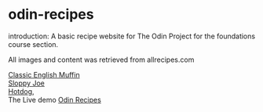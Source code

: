 # odin-recipes

introduction: A basic recipe website for The Odin Project for the foundations course section.

All images and content was retrieved from allrecipes.com 

[Classic English Muffin](https://www.allrecipes.com/article/5-ingredient-breakfast-sandwiches/)\
[Sloppy Joe](https://www.allrecipes.com/recipe/24264/sloppy-joes-ii/)\
[Hotdog](https://www.allrecipes.com/recipe/268494/basic-air-fryer-hot-dogs/),\
The Live demo [Odin Recipes](https://ismaelgalarza1.github.io/odin-recipes/index.html)


